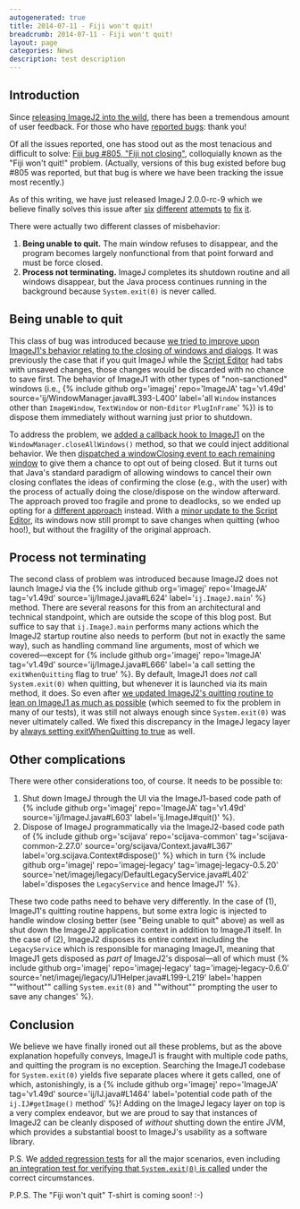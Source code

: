 ```yaml
---
autogenerated: true
title: 2014-07-11 - Fiji won't quit!
breadcrumb: 2014-07-11 - Fiji won't quit!
layout: page
categories: News
description: test description
---
```


Introduction
------------

Since [releasing ImageJ2 into the wild](2014-06-04_-_ImageJ_2.0.0_release_candidate), there has been a tremendous amount of user feedback. For those who have [reported bugs](Report_a_Bug): thank you!

Of all the issues reported, one has stood out as the most tenacious and difficult to solve: [Fiji bug \#805, "Fiji not closing"](https://fiji.sc/bugzilla/show_bug.cgi?id=805), colloquially known as the "Fiji won't quit!" problem. (Actually, versions of this bug existed before bug \#805 was reported, but that bug is where we have been tracking the issue most recently.)

As of this writing, we have just released ImageJ 2.0.0-rc-9 which we believe finally solves this issue after [six](https://github.com/imagej/imagej-legacy/commit/f2ba2b2645fe6aa5f0a0b5591defd37881dba31f) [different](https://github.com/imagej/imagej-legacy/commit/c441b81ac5b830ee8752038b3d9d86858b552634) [attempts](https://github.com/imagej/imagej-legacy/commit/8af9bfc4a0010374fa2390041c3735a7bbcc7e6f) [to](https://github.com/imagej/imagej-legacy/commit/62259dab7bbe70064ccaed621ac3940ffc6aaf61) [fix](https://github.com/imagej/imagej-legacy/commit/fe237a23fbde86171b8d574bdeb9c34a397dcfff) [it](https://github.com/imagej/imagej-legacy/commit/1f9b76f270e08a9c50abaf09c5938c4e08733892).

There were actually two different classes of misbehavior:

1.  **Being unable to quit.** The main window refuses to disappear, and the program becomes largely nonfunctional from that point forward and must be force closed.
2.  **Process not terminating.** ImageJ completes its shutdown routine and all windows disappear, but the Java process continues running in the background because `System.exit(0)` is never called.

Being unable to quit
--------------------

This class of bug was introduced because [we tried to improve upon ImageJ1's behavior relating to the closing of windows and dialogs](https://github.com/imagej/imagej-legacy/commit/11fa5cb86112ae381448bf15a40fa29aeb32d553). It was previously the case that if you quit ImageJ while the [Script Editor](Script_Editor) had tabs with unsaved changes, those changes would be discarded with no chance to save first. The behavior of ImageJ1 with other types of "non-sanctioned" windows (i.e., {% include github org='imagej' repo='ImageJA' tag='v1.49d' source='ij/WindowManager.java\#L393-L400' label='all `Window` instances other than `ImageWindow`, `TextWindow` or non-`Editor` `PlugInFrame`' %}) is to dispose them immediately without warning just prior to shutdown.

To address the problem, we [added a callback hook to ImageJ1](https://github.com/imagej/ij1-patcher/commit/7b202c6c826e870c23a1fb0b91ebb86c217c133c) on the `WindowManager.closeAllWindows()` method, so that we could inject additional behavior. We then [dispatched a windowClosing event to each remaining window](https://github.com/imagej/imagej-legacy/commit/11fa5cb86112ae381448bf15a40fa29aeb32d553#diff-fb9b7c8be0fd7333a89ddb85e48390e5R508) to give them a chance to opt out of being closed. But it turns out that Java's standard paradigm of allowing windows to cancel their own closing conflates the ideas of confirming the close (e.g., with the user) with the process of actually doing the close/dispose on the window afterward. The approach proved too fragile and prone to deadlocks, so we ended up opting for a [different approach](https://github.com/imagej/imagej-legacy/commit/a1b3987e0302c270f80b0847ce86ca1ce1dd6861) instead. With a [minor update to the Script Editor](https://github.com/imagej/imagej-ui-swing/commit/b830cf749115065407564e3c5a65dae3ec74ab09), its windows now still prompt to save changes when quitting (whoo hoo!), but without the fragility of the original approach.

Process not terminating
-----------------------

The second class of problem was introduced because ImageJ2 does not launch ImageJ via the {% include github org='imagej' repo='ImageJA' tag='v1.49d' source='ij/ImageJ.java\#L624' label='`ij.ImageJ.main`' %} method. There are several reasons for this from an architectural and technical standpoint, which are outside the scope of this blog post. But suffice to say that `ij.ImageJ.main` performs many actions which the ImageJ2 startup routine also needs to perform (but not in exactly the same way), such as handling command line arguments, most of which we covered—except for {% include github org='imagej' repo='ImageJA' tag='v1.49d' source='ij/ImageJ.java\#L666' label='a call setting the `exitWhenQuitting` flag to true' %}. By default, ImageJ1 does *not* call `System.exit(0)` when quitting, but whenever it is launched via its main method, it does. So even after [we updated ImageJ2's quitting routine to lean on ImageJ1 as much as possible](https://github.com/imagej/imagej-legacy/commit/428b93d7420649f843128fb9a992f53579105d39) (which seemed to fix the problem in many of our tests), it was still not always enough since `System.exit(0)` was never ultimately called. We fixed this discrepancy in the ImageJ legacy layer by [always setting exitWhenQuitting to true](https://github.com/imagej/imagej-legacy/commit/fe237a23fbde86171b8d574bdeb9c34a397dcfff) as well.

Other complications
-------------------

There were other considerations too, of course. It needs to be possible to:

1.  Shut down ImageJ through the UI via the ImageJ1-based code path of {% include github org='imagej' repo='ImageJA' tag='v1.49d' source='ij/ImageJ.java\#L603' label='ij.ImageJ\#quit()' %}.
2.  Dispose of ImageJ programmatically via the ImageJ2-based code path of {% include github org='scijava' repo='scijava-common' tag='scijava-common-2.27.0' source='org/scijava/Context.java\#L367' label='org.scijava.Context\#dispose()' %} which in turn {% include github org='imagej' repo='imagej-legacy' tag='imagej-legacy-0.5.20' source='net/imagej/legacy/DefaultLegacyService.java\#L402' label='disposes the `LegacyService` and hence ImageJ1' %}.

These two code paths need to behave very differently. In the case of (1), ImageJ1's quitting routine happens, but some extra logic is injected to handle window closing better (see "Being unable to quit" above) as well as shut down the ImageJ2 application context in addition to ImageJ1 itself. In the case of (2), ImageJ2 disposes its entire context including the `LegacyService` which is responsible for managing ImageJ1, meaning that ImageJ1 gets disposed as *part of* ImageJ2's disposal—all of which must {% include github org='imagej' repo='imagej-legacy' tag='imagej-legacy-0.6.0' source='net/imagej/legacy/IJ1Helper.java\#L199-L219' label='happen ""without"" calling `System.exit(0)` and ""without"" prompting the user to save any changes' %}.

Conclusion
----------

We believe we have finally ironed out all these problems, but as the above explanation hopefully conveys, ImageJ1 is fraught with multiple code paths, and quitting the program is no exception. Searching the ImageJ1 codebase for `System.exit(0)` yields five separate places where it gets called, one of which, astonishingly, is a {% include github org='imagej' repo='ImageJA' tag='v1.49d' source='ij/IJ.java\#L1464' label='potential code path of the `ij.IJ#getImage()` method' %}! Adding on the ImageJ legacy layer on top is a very complex endeavor, but we are proud to say that instances of ImageJ2 can be cleanly disposed of *without* shutting down the entire JVM, which provides a substantial boost to ImageJ's usability as a software library.

P.S. We [added regression tests](https://github.com/imagej/imagej-legacy/commit/8ead1c0a5eeb1a040d2eb473d8420c695a487709) for all the major scenarios, even including [an integration test for verifying that `System.exit(0)` is called](https://github.com/imagej/imagej-legacy/commit/3dedc32cb4609f2840db65947d6adedbcba29400) under the correct circumstances.

P.P.S. The "Fiji won't quit" T-shirt is coming soon! :-)


